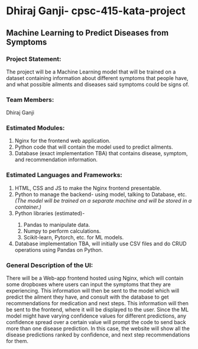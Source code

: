 # Dhiraj Ganji- cpsc-415-kata-project
<h2>Machine Learning to Predict Diseases from Symptoms</h2>

<h3>Project Statement:</h3> The project will be a Machine Learning model that will be trained on a dataset containing information about different symptoms that people have, and what possible ailments and diseases said symptoms could be signs of. 

<h3>Team Members:</h3> Dhiraj Ganji

<h3>Estimated Modules:</h3>
<ol>
  <li>Nginx for the frontend web application.</li>
  <li>Python code that will contain the model used to predict ailments.</li>
  <li>Database (exact implementation TBA) that contains disease, symptom, and recommendation information.</li>
</ol>
<h3>Estimated Languages and Frameworks: </h3>
<ol>
  <li>HTML, CSS and JS to make the Nginx frontend presentable.</li>
  <li>Python to manage the backend- using model, talking to Database, etc.</li>
  <i>(The model will be trained on a separate machine and will be stored in a container.)</i>
  <li>Python libraries (estimated)-</li>
  <ol>
    <li>Pandas to manipulate data.</li>
    <li>Numpy to perform calculations.</li>
    <li>Scikit-learn, Pytorch, etc. for ML models.</li>
  </ol>
  <li>Database implementation TBA, will initially use CSV files and do CRUD operations using Pandas on Python.</li>
</ol>
<h3>General Description of the UI:</h3>

There will be a Web-app frontend hosted using Nginx, which will contain some dropboxes where users can input the symptoms that they are experiencing. This information will then be sent to the model which will predict the ailment they have, and consult with the database to get recommendations for medication and next steps. This information will then be sent to the frontend, where it will be displayed to the user. Since the ML model might have varying confidence values for different predictions, any confidence spread over a certain value will prompt the code to send back more than one disease prediction. In this case, the website will show all the disease predictions ranked by confidence, and next step recommendations for them.
